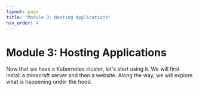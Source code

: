 ```yaml
---
layout: page
title: "Module 3: Hosting Applications"
nav_order: 4
---
```


# Module 3: Hosting Applications

Now that we have a Kubernetes cluster, let's start using it. We will first install a minecraft server and then a website. Along the way, we will explore what is happening under the hood.